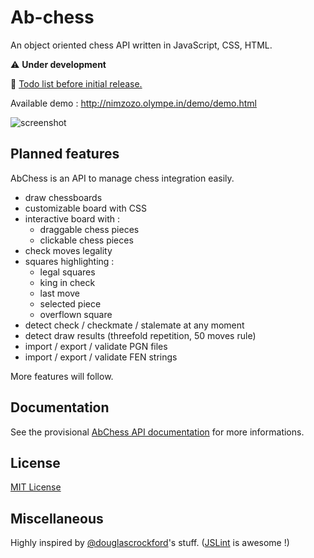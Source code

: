 # Ab-chess

An object oriented chess API written in JavaScript, CSS, HTML. 

:warning: **Under development**

:link: [Todo list before initial release.](https://github.com/Nimzozo/Ab-Chess/blob/master/todo.md)


Available demo  : http://nimzozo.olympe.in/demo/demo.html

![screenshot](https://github.com/Nimzozo/Ab-Chess/blob/master/images/screenshot.png)

## Planned features

AbChess is an API to manage chess integration easily.

* draw chessboards
* customizable board with CSS
* interactive board with :
  * draggable chess pieces
  * clickable chess pieces
* check moves legality
* squares highlighting :
  * legal squares
  * king in check
  * last move
  * selected piece
  * overflown square
* detect check / checkmate / stalemate at any moment
* detect draw results (threefold repetition, 50 moves rule)
* import / export / validate PGN files
* import / export / validate FEN strings

More features will follow.

## Documentation

See the provisional [AbChess API documentation](https://github.com/Nimzozo/ab-chess/blob/master/js/abChess-0.1/api-reference.md) for more informations.

## License

[MIT License](https://github.com/Nimzozo/ab-chess/blob/master/LICENSE)

## Miscellaneous

Highly inspired by [@douglascrockford](https://github.com/douglascrockford)'s stuff. ([JSLint](http://www.jslint.com) is awesome !)
